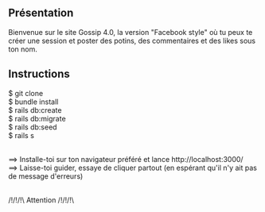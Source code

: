 ## Présentation
Bienvenue sur le site Gossip 4.0, la version "Facebook style" où tu peux te créer une session et poster des potins, des commentaires et des likes sous ton nom.

## Instructions
$ git clone <br>
$ bundle install <br>
$ rails db:create <br>
$ rails db:migrate <br>
$ rails db:seed <br>
$ rails s <br><br>

==> Installe-toi sur ton navigateur préféré et lance http://localhost:3000/ <br>
==> Laisse-toi guider, essaye de cliquer partout (en espérant qu'il n'y ait pas de message d'erreurs)<br><br>

/!\/!\/!\ Attention /!\/!\/!\ <br>
